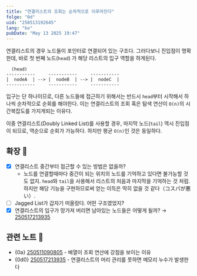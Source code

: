 ```yaml
---
title: "연결리스트의 조회는 순차적으로 이루어진다"
folge: "0d"
uid: "250513192645"
lang: "ko"
pubDate: "May 13 2025 19:47"
---
```


연결리스트의 경우 노드들이 포인터로 연결되어 있는 구조다. 그러다보니 진입점이 명확한데, 바로 첫 번째 노드(`head`) 가 해당 리스트의 입구 역할을 하게된다.

```text
  (head)
-----------     -----------     -----------
|  nodeA  | --> |  nodeB  | --> |  nodeC  |
-----------     -----------     -----------
```

입구는 단 하나이므로, 다른 노드들에 접근하기 위해서는 반드시 `head`부터 시작해서 하나씩 순차적으로 순회를 해야한다. 이는 연결리스트의 조회 혹은 탐색 연산이 `O(n)`의 시간복잡도를 가지게되는 이유다.

이중 연결리스트(Doubly Linked List)를 사용할 경우, 마지막 노드(`tail`) 역시 진입점이 되므로, 역순으로 순회가 가능하다. 하지만 평균 `O(n)`인 것은 동일하다.

## 확장 🌱
- [x] 연결리스트 중간부터 접근할 수 있는 방법은 없을까?
  * 노드를 연결할때마다 중간이 되는 위치의 노드를 기억하고 있다면 불가능할 것도 없지. `head`와 `tail`을 사용해서 리스트의 처음과 마지막을 기억하는 것 처럼. 하지만 해당 기능을 구현하므로써 얻는 이득은 딱히 없을 것 같다（コスパが悪い）.
- [ ] Jagged List가 갑자기 떠올랐다. 어떤 구조였었지?
- [x] 연결리스트의 입구가 망가져 버리면 남아있는 노드들은 어떻게 될까? → [250517213935](/note/250517213935)

## 관련 노트 📘
- {0a} [250511090805](/note/250511090805) - 배열이 조회 연산에 강점을 보이는 이유
- {0d0} [250517213935](/note/250517213935) - 연결리스트의 머리 관리를 못하면 메모리 누수가 발생한다